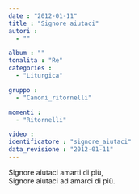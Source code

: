 ```yaml
---
date : "2012-01-11"
title : "Signore aiutaci"
autori : 
  - ""

album : ""
tonalita : "Re"
categories : 
  - "Liturgica"

gruppo : 
  - "Canoni_ritornelli"

momenti : 
  - "Ritornelli"

video : 
identificatore : "signore_aiutaci"
data_revisione : "2012-01-11"
---
```

  
  
Signore aiutaci amarti di più,  
Signore aiutaci ad amarci di più.  
  
  
